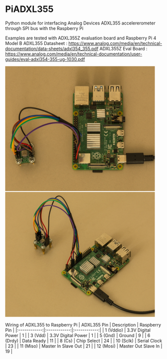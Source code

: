 # PiADXL355
Python module for interfacing Analog Devices ADXL355 accelererometer through SPI
bus with the Raspberry Pi



Examples are tested with ADXL355Z evaluation board and Raspberry Pi 4 Model B
ADXL355 Datasheet : https://www.analog.com/media/en/technical-documentation/data-sheets/adxl354_355.pdf
ADXL355Z Eval Board : https://www.analog.com/media/en/technical-documentation/user-guides/eval-adxl354-355-ug-1030.pdf

<img src="pictures/device1.png" width="480" height="400">
<img src="pictures/device2.png" width="480" height="400">

Wiring of ADXL355 to Raspberry Pi 
| ADXL355 Pin | Description | Raspberry Pin |
|:------------:|:------------:|:------------:|
| 1 (Vddio) | 3.3V Digital Power | 1 |
| 3 (Vdd) | 3.3V Digital Power | 1 |
| 5 (Gnd) | Ground | 9 |
| 6 (Drdy) | Data Ready | 11 |
| 8 (Cs) | Chip Select | 24 |
| 10 (Sclk) | Serial Clock | 23 |
| 11 (Miso) | Master In Slave Out | 21 |
| 12 (Mosi) | Master Out Slave In | 19 |
